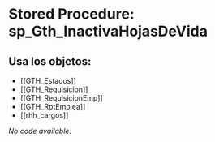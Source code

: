 # Stored Procedure: sp_Gth_InactivaHojasDeVida

## Usa los objetos:
- [[GTH_Estados]]
- [[GTH_Requisicion]]
- [[GTH_RequisicionEmp]]
- [[GTH_RptEmplea]]
- [[rhh_cargos]]

*No code available.*
